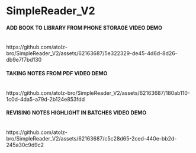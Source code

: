 # SimpleReader_V2
<h4>ADD BOOK TO LIBRARY FROM PHONE STORAGE VIDEO DEMO</h4><Br>
https://github.com/atolz-bro/SimpleReader_V2/assets/62163687/5e322329-de45-4d6d-8d26-db9e7f7bd130

<h4>TAKING NOTES FROM PDF VIDEO DEMO</h4><Br>
https://github.com/atolz-bro/SimpleReader_V2/assets/62163687/180ab110-1c0d-4da5-a79d-2b124e853fdd

<h4>REVISING NOTES HIGHLIGHT IN BATCHES VIDEO DEMO</h4><Br>
https://github.com/atolz-bro/SimpleReader_V2/assets/62163687/c5c28d65-2ced-440e-bb2d-245a30c9d9c2

